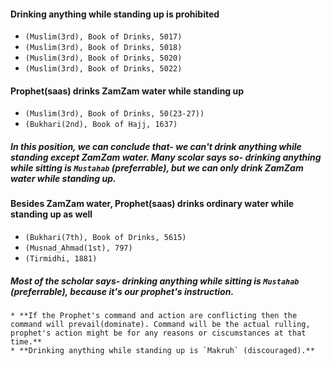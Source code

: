 #### **Drinking anything while standing up is prohibited**
* `(Muslim(3rd), Book of Drinks, 5017)`
* `(Muslim(3rd), Book of Drinks, 5018)`
* `(Muslim(3rd), Book of Drinks, 5020)`
* `(Muslim(3rd), Book of Drinks, 5022)`
#### **Prophet(saas) drinks ZamZam water while standing up**
* `(Muslim(3rd), Book of Drinks, 50(23-27))`
* `(Bukhari(2nd), Book of Hajj, 1637)`
##### **In this position, we can conclude that- we can't drink anything while standing except ZamZam water. Many scolar says so- drinking anything while sitting is `Mustahab` (preferrable), but we can only drink ZamZam water while standing up.**
#### **Besides ZamZam water, Prophet(saas) drinks ordinary water while standing up as well**
* `(Bukhari(7th), Book of Drinks, 5615)`
* `(Musnad_Ahmad(1st), 797)`
* `(Tirmidhi, 1881)`
##### **Most of the scholar says- drinking anything while sitting is `Mustahab` (preferrable), because it's our prophet's instruction.**
    * **If the Prophet's command and action are conflicting then the command will prevail(dominate). Command will be the actual rulling, prophet's action might be for any reasons or ciscumstances at that time.**
    * **Drinking anything while standing up is `Makruh` (discouraged).**